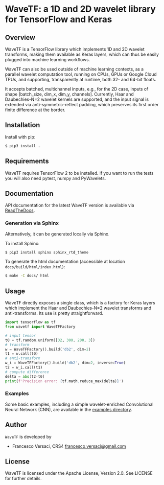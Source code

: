 # WaveTF: a 1D and 2D wavelet library for TensorFlow and Keras

## Overview

WaveTF is a TensorFlow library which implements 1D and 2D wavelet
transforms, making them available as Keras layers, which can thus be
easily plugged into machine learning workflows.

WaveTF can also be used outside of machine learning contexts, as a
parallel wavelet computation tool, running on CPUs, GPUs or Google
Cloud TPUs, and supporting, transparently at runtime, both 32- and
64-bit floats.

It accepts batched, multichannel inputs, e.g., for the 2D case, inputs
of shape [batch_size, dim_x, dim_y, channels]. Currently, Haar and
Daubechies-N=2 wavelet kernels are supported, and the input signal is
extended via anti-symmetric-reflect padding, which preserves its first
order finite difference at the border.

## Installation

Install with pip:

```bash
$ pip3 install .
```

## Requirements

WaveTF requires TensorFlow 2 to be installed. If you want to run the
tests you will also need pytest, numpy and PyWavelets.

## Documentation

API documentation for the latest WaveTF version is available via
[ReadTheDocs](https://wavetf.readthedocs.io/en/latest/).

### Generation via Sphinx

Alternatively, it can be generated locally via Sphinx.

To install Sphinx:
```bash
$ pip3 install sphinx sphinx_rtd_theme
```

To generate the html documentation (accessible at location `docs/build/html/index.html`):
```bash
$ make -C docs/ html
```

## Usage

WaveTF directly exposes a single class, which is a factory for Keras
layers which implement the Haar and Daubechies-N=2 wavelet transforms
and anti-transforms. Its use is pretty straightforward.

```python
import tensorflow as tf
from wavetf import WaveTFFactory

# input tensor
t0 = tf.random.uniform([32, 300, 200, 3])
# transform
w = WaveTFFactory().build('db2', dim=2)
t1 = w.call(t0)
# anti-transform
w_i = WaveTFFactory().build('db2', dim=2, inverse=True)
t2 = w_i.call(t1)
# compute difference
delta = abs(t2-t0)
print(f'Precision error: {tf.math.reduce_max(delta)}')
```

### Examples

Some basic examples, including a simple wavelet-enriched Convolutional
Neural Network (CNN), are available in the [examples directory](examples/).

## Author

`WaveTF` is developed by
  * Francesco Versaci, CRS4 <francesco.versaci@gmail.com>

## License

WaveTF is licensed under the Apache License, Version 2.0.
See LICENSE for further details.
